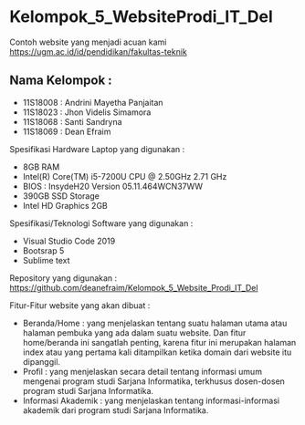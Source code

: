 # Kelompok_5_WebsiteProdi_IT_Del
Contoh website yang menjadi acuan kami
https://ugm.ac.id/id/pendidikan/fakultas-teknik

## Nama Kelompok :
-	11S18008 : Andrini Mayetha Panjaitan
-	11S18023 : Jhon Videlis Simamora
-	11S18068 : Santi Sandryna
-	11S18069 : Dean Efraim

Spesifikasi Hardware Laptop yang digunakan :
-	8GB RAM
-	Intel(R) Core(TM) i5-7200U CPU @ 2.50GHz 2.71 GHz
-	BIOS : InsydeH20 Version 05.11.464WCN37WW
-	390GB SSD Storage
-	Intel HD Graphics 2GB

Spesifikasi/Teknologi Software yang digunakan :
-	Visual Studio Code 2019
-	Bootsrap 5
-	Sublime text

Repository yang digunakan :
https://github.com/deanefraim/Kelompok_5_Website_Prodi_IT_Del

Fitur-Fitur website yang akan dibuat :
-	Beranda/Home  : yang menjelaskan tentang suatu halaman utama atau halaman pembuka yang ada dalam suatu website. Dan fitur home/beranda ini sangatlah penting, karena fitur ini merupakan halaman index atau yang pertama kali ditampilkan ketika domain dari website itu dipanggil.
-	Profil        : yang menjelaskan secara detail tentang informasi umum mengenai program studi Sarjana Informatika, terkhusus dosen-dosen program studi Sarjana Informatika.
-	Informasi Akademik : yang menjelaskan tentang informasi-informasi akademik dari program studi Sarjana Informatika.

